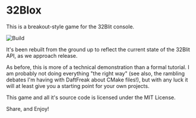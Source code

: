 # 32Blox

This is a breakout-style game for the 32Blit console.

![Build](https://github.com/ahnlak-blit32/32blox/workflows/Build/badge.svg)

It's been rebuilt from the ground up to reflect the current state of the
32Blit API, as we approach release.

As before, this is more of a technical demonstration than a formal tutorial.
I am probably not doing everything "the right way" (see also, the rambling
debates I'm having with DaftFreak about CMake files!), but with any luck it
will at least give you a starting point for your own projects.

This game and all it's source code is licensed under the MIT License.

Share, and Enjoy!
